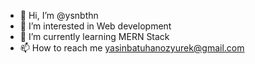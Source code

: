 - 👋 Hi, I’m @ysnbthn
- 👀 I’m interested in Web development
- 🌱 I’m currently learning MERN Stack
- 📫 How to reach me yasinbatuhanozyurek@gmail.com

<!---
ysnbthn/ysnbthn is a ✨ special ✨ repository because its `README.md` (this file) appears on your GitHub profile.
You can click the Preview link to take a look at your changes.
--->
